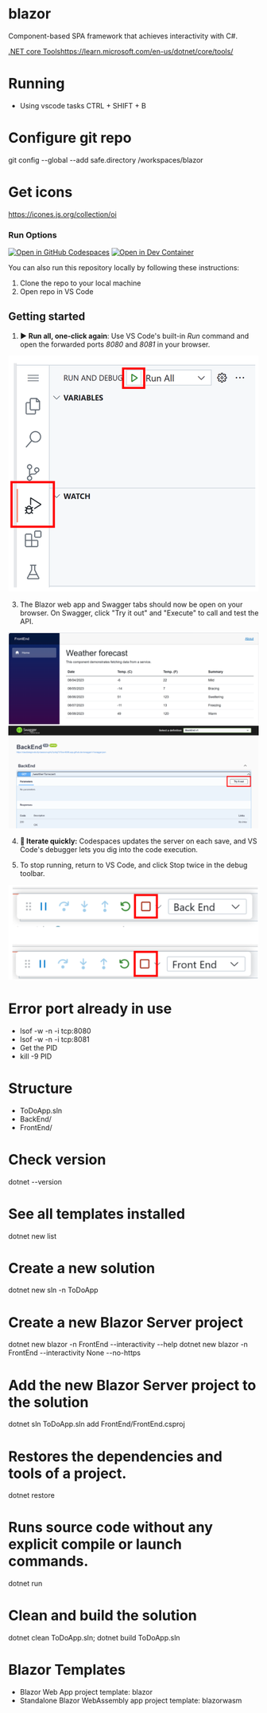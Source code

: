 # blazor
Component-based SPA framework that achieves interactivity with C#.

[.NET core Tools](https://learn.microsoft.com/en-us/dotnet/core/tools/)https://learn.microsoft.com/en-us/dotnet/core/tools/

# Running
- Using vscode tasks
CTRL + SHIFT + B

# Configure git repo
git config --global --add safe.directory /workspaces/blazor

# Get icons
https://icones.js.org/collection/oi

### Run Options

[![Open in GitHub Codespaces](https://img.shields.io/static/v1?style=for-the-badge&label=GitHub+Codespaces&message=Open&color=lightgrey&logo=github)](https://opulent-carnival-g747wwj96wx3wrpj.github.dev/)
[![Open in Dev Container](https://img.shields.io/static/v1?style=for-the-badge&label=Dev+Container&message=Open&color=blue&logo=visualstudiocode)](https://vscode.dev/redirect?url=vscode://ms-vscode-remote.remote-containers/cloneInVolume?url=https://github.com/vlademirjunior/dotnet-8)

You can also run this repository locally by following these instructions: 
1. Clone the repo to your local machine
1. Open repo in VS Code

## Getting started

1. **▶️ Run all, one-click again**: Use VS Code's built-in *Run* command and open the forwarded ports *8080* and *8081* in your browser. 

![](images/RunAll.png)

3. The Blazor web app and Swagger tabs should now be open on your browser. On Swagger, click "Try it out" and "Execute" to call and test the API. 

![](images/BlazorApp.png)
![](images/Swagger.png)


4. **🔄 Iterate quickly:** Codespaces updates the server on each save, and VS Code's debugger lets you dig into the code execution.

5. To stop running, return to VS Code, and click Stop twice in the debug toolbar. 

![](images/StopRun.png)

# Error port already in use
- lsof -w -n -i tcp:8080
- lsof -w -n -i tcp:8081
- Get the PID
- kill -9 PID

# Structure
- ToDoApp.sln
- BackEnd/
- FrontEnd/

# Check version
dotnet --version

# See all templates installed
dotnet new list

# Create a new solution
dotnet new sln -n ToDoApp

# Create a new Blazor Server project
dotnet new blazor -n FrontEnd --interactivity --help
dotnet new blazor -n FrontEnd --interactivity None --no-https

# Add the new Blazor Server project to the solution
dotnet sln ToDoApp.sln add FrontEnd/FrontEnd.csproj

# Restores the dependencies and tools of a project.
dotnet restore

# Runs source code without any explicit compile or launch commands.
dotnet run

# Clean and build the solution
dotnet clean ToDoApp.sln; dotnet build ToDoApp.sln

# Blazor Templates
- Blazor Web App project template: blazor
- Standalone Blazor WebAssembly app project template: blazorwasm
